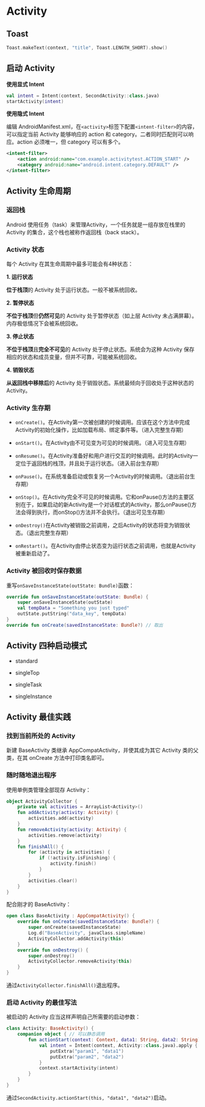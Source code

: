# Activity

## Toast

```kotlin
Toast.makeText(context, "title", Toast.LENGTH_SHORT).show()
```

## 启动 Activity

**使用显式 Intent**

```kotlin
val intent = Intent(context, SecondActivity::class.java)
startActivity(intent)
```

**使用隐式 Intent**

编辑 AndroidManifest.xml，在`<activity>`标签下配置`<intent-filter>`的内容，可以指定当前 Activity 能够响应的 action 和 category。二者同时匹配则可以响应。action 必须唯一，但 category 可以有多个。

```xml
<intent-filter> 
    <action android:name="com.example.activitytest.ACTION_START" /> 
    <category android:name="android.intent.category.DEFAULT" /> 
</intent-filter> 
```

## Activity 生命周期

### 返回栈

Android 使用任务（task）来管理Activity，一个任务就是一组存放在栈里的 Activity 的集合，这个栈也被称作返回栈（back stack）。

### Activity 状态

每个 Activity 在其生命周期中最多可能会有4种状态：

**1. 运行状态**

**位于栈顶**的 Activity 处于运行状态。一般不被系统回收。

**2. 暂停状态**

**不位于栈顶**但**仍然可见**的 Activity 处于暂停状态（如上层 Activity 未占满屏幕）。内存极低情况下会被系统回收。

**3. 停止状态**

**不位于栈顶**且**完全不可见**的 Activity 处于停止状态。系统会为这种 Activity 保存相应的状态和成员变量，但并不可靠，可能被系统回收。

**4. 销毁状态**

**从返回栈中移除后**的 Activity 处于销毁状态。系统最倾向于回收处于这种状态的 Activity。

### Activity 生存期

- `onCreate()`。在Activity第一次被创建的时候调用。应该在这个方法中完成Activity的初始化操作，比如加载布局、绑定事件等。（进入完整生存期）

- `onStart()`。在Activity由不可见变为可见的时候调用。（进入可见生存期）

- `onResume()`。在Activity准备好和用户进行交互的时候调用。此时的Activity一定位于返回栈的栈顶，并且处于运行状态。（进入前台生存期）

- `onPause()`。在系统准备启动或恢复另一个Activity的时候调用。（退出前台生存期）

- `onStop()`。在Activity完全不可见的时候调用。它和onPause()方法的主要区别在于，如果启动的新Activity是一个对话框式的Activity，那么onPause()方法会得到执行，而onStop()方法并不会执行。（退出可见生存期）

- `onDestroy()`在Activity被销毁之前调用，之后Activity的状态将变为销毁状态。（退出完整生存期）

- `onRestart()`。在Activity由停止状态变为运行状态之前调用，也就是Activity被重新启动了。

### Activity 被回收时保存数据

重写`onSaveInstanceState(outState: Bundle)`函数：

```kotlin
override fun onSaveInstanceState(outState: Bundle) { 
    super.onSaveInstanceState(outState) 
    val tempData = "Something you just typed" 
    outState.putString("data_key", tempData) 
} 
override fun onCreate(savedInstanceState: Bundle?) // 取出
```

## Activity 四种启动模式

- standard

- singleTop

- singleTask

- singleInstance

## Activity 最佳实践

### 找到当前所处的 Activity

新建 BaseActivity 类继承 AppCompatActivity，并使其成为其它 Activity 类的父类，在其 onCreate 方法中打印类名即可。

### 随时随地退出程序

使用单例类管理全部现存 Activity：

```kotlin
object ActivityCollector { 
    private val activities = ArrayList<Activity>() 
    fun addActivity(activity: Activity) { 
        activities.add(activity) 
    } 
    fun removeActivity(activity: Activity) { 
        activities.remove(activity) 
    } 
    fun finishAll() { 
        for (activity in activities) { 
            if (!activity.isFinishing) { 
                activity.finish() 
            } 
        } 
        activities.clear() 
    } 
} 
```

配合刚才的 BaseActivity：

```kotlin
open class BaseActivity : AppCompatActivity() { 
    override fun onCreate(savedInstanceState: Bundle?) { 
        super.onCreate(savedInstanceState) 
        Log.d("BaseActivity", javaClass.simpleName) 
        ActivityCollector.addActivity(this) 
    } 
    override fun onDestroy() { 
        super.onDestroy() 
        ActivityCollector.removeActivity(this) 
    } 
} 
```

通过`ActivityCollector.finishAll()`退出程序。

### 启动 Activity 的最佳写法

被启动的 Activity 应当这样声明自己所需要的启动参数：

```kotlin
class Activity: BaseActivity() { 
    companion object { // 可以静态调用
        fun actionStart(context: Context, data1: String, data2: String) { 
            val intent = Intent(context, Activity::class.java).apply { 
                putExtra("param1", "data1") 
                putExtra("param2", "data2") 
            } 
            context.startActivity(intent) 
        } 
    } 
} 
```

通过`SecondActivity.actionStart(this, "data1", "data2")`启动。

# 

